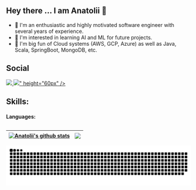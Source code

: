 ## Hey there ... I am Anatolii 👋

- 🧓 I'm an enthusiastic and highly motivated software engineer with several years of experience.
- 🔭 I'm interested in learning AI and ML for future projects.
- 🌱 I'm big fun of Cloud systems (AWS, GCP, Azure) as well as Java, Scala, SpringBoot, MongoDB, etc.

## Social

<a href="https://www.linkedin.com/in/anatoliiperfun" title="LinkedIn">
<img src="https://cdn.jsdelivr.net/gh/devicons/devicon/icons/linkedin/linkedin-original.svg" height="60px" /> 
</a>
<a href="https://www.linkedin.com/in/anatoliiperfun" title="LinkedIn">
<img src="https://commons.wikimedia.org/wiki/File:Telegram_2019_Logo.svg">" height="60px" /> 
</a>

## Skills:

#### Languages:






##

| <a href="https://github.com/anatoliiperfun/github-readme-stats"><img align="center" src="https://github-readme-stats.vercel.app/api?username=anatoliiperfun&show_icons=true&include_all_commits=true&theme=codeSTACKr&hide_border=true" alt="Anatolii's github stats" /></a> | <a href="https://github.com/anatoliiperfun/github-readme-stats"><img align="center" src="https://github-readme-stats.vercel.app/api/top-langs/?username=anatoliiperfun&layout=compact&theme=codeSTACKr&hide_border=true" /></a> |
| ------------- | ------------- |


![github contribution grid snake animation](https://github.com/AnatoliiPerfun/anatoliiperfun/blob/output/github-user-contribution.svg#gh-dark-mode-only)
